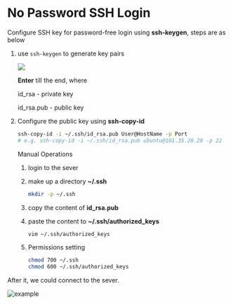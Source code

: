 # No Password SSH Login

Configure SSH key for password-free login using **ssh-keygen**, steps are as below

1. use  `ssh-keygen`  to generate key pairs

   ![](https://pic.imgdb.cn/item/62663c65239250f7c5e0d19c.jpg)

   **Enter** till the end, where 

   id_rsa - private key

   id_rsa.pub - public key

2. Configure the public key using **ssh-copy-id**

   ```bash
   ssh-copy-id -i ~/.ssh/id_rsa.pub User@HostName -p Port
   # e.g. ssh-copy-id -i ~/.ssh/id_rsa.pub ubuntu@101.35.28.20 -p 22
   ```

   Manual Operations

   1. login to the sever

   2. make up a directory **~/.ssh** 

      ```bash
      mkdir -p ~/.ssh
      ```

   3. copy the content of **id_rsa.pub**

   4. paste the content to **~/.ssh/authorized_keys** 

      ```bash
      vim ~/.ssh/authorized_keys
      ```

   5. Permissions setting

      ```bash
      chmod 700 ~/.ssh
      chmod 600 ~/.ssh/authorized_keys
      ```

After it, we could connect to the sever.

![example](https://pic.imgdb.cn/item/626643d2239250f7c5f2a9ba.jpg)


